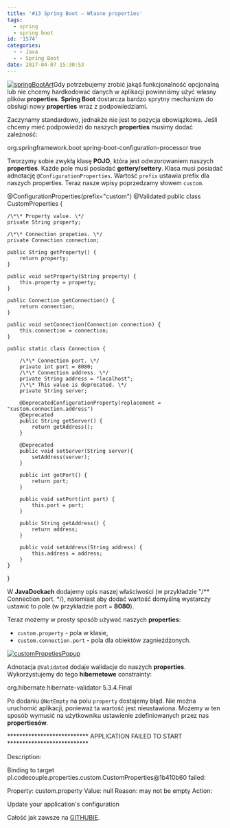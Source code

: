 ```yaml
---
title: '#13 Spring Boot – Własne properties'
tags:
  - spring
  - spring boot
id: '1574'
categories:
  - - Java
  - - Spring Boot
date: 2017-04-07 15:30:53
---
```


[![springBootArt](http://codecouple.pl/wp-content/uploads/2017/02/springBootArt.png)](http://codecouple.pl/wp-content/uploads/2017/02/springBootArt.png)Gdy potrzebujemy zrobić jakąś funkcjonalność opcjonalną lub nie chcemy hardkodować danych w aplikacji powinniśmy użyć własny plików **properties**. **Spring Boot** dostarcza bardzo sprytny mechanizm do obsługi nowy **properties** wraz z podpowiedziami.
<!-- more -->
Zaczynamy standardowo, jednakże nie jest to pozycja obowiązkowa. Jeśli chcemy mieć podpowiedzi do naszych **properties** musimy dodać zależność:

<dependency>
    <groupId>org.springframework.boot</groupId>
    <artifactId>spring-boot-configuration-processor</artifactId>
    <optional>true</optional>
</dependency>

Tworzymy sobie zwykłą klasę **POJO**, która jest odwzorowaniem naszych **properties**. Każde pole musi posiadać **gettery/settery**. Klasa musi posiadać adnotację `@ConfigurationProperties`. Wartość `prefix` ustawia prefix dla naszych properties. Teraz nasze wpisy poprzedzamy słowem `custom`.

@ConfigurationProperties(prefix="custom")
@Validated
public class CustomProperties {

    /\*\* Property value. \*/
    private String property;

    /\*\* Connection propeties. \*/
    private Connection connection;

    public String getProperty() {
        return property;
    }

    public void setProperty(String property) {
        this.property = property;
    }

    public Connection getConnection() {
        return connection;
    }

    public void setConnection(Connection connection) {
        this.connection = connection;
    }

    public static class Connection {

        /\*\* Connection port. \*/
        private int port = 8080;
        /\*\* Connection address. \*/
        private String address = "localhost";
        /\*\* This value is deprecated. \*/
        private String server;

        @DeprecatedConfigurationProperty(replacement = "custom.connection.address")
        @Deprecated
        public String getServer() {
            return getAddress();
        }

        @Deprecated
        public void setServer(String server){
            setAddress(server);
        }

        public int getPort() {
            return port;
        }

        public void setPort(int port) {
            this.port = port;
        }

        public String getAddress() {
            return address;
        }

        public void setAddress(String address) {
            this.address = address;
        }
    }

}

W **JavaDockach** dodajemy opis naszej właściwości (w przykładzie "/\*\* Connection port. \*/), natomiast aby dodać wartość domyślną wystarczy ustawić to pole (w przykładzie port = **8080**).

Teraz możemy w prosty sposób używać naszych **properties**:

*   `custom.property` - pola w klasie,
*   `custom.connection.port` - pola dla obiektów zagnieżdżonych.

[![customPropetiesPopup](http://codecouple.pl/wp-content/uploads/2017/03/customPropetiesPopup.png)](http://codecouple.pl/wp-content/uploads/2017/03/customPropetiesPopup.png)

Adnotacja `@Validated` dodaje walidacje do naszych **properties**. Wykorzystujemy do tego **hibernetowe** constrainty:

<dependency>
   <groupId>org.hibernate</groupId>
   <artifactId>hibernate-validator</artifactId>
   <version>5.3.4.Final</version>
</dependency>

Po dodaniu `@NotEmpty` na polu `property` dostajemy błąd. Nie można uruchomić aplikacji, ponieważ ta wartość jest nieustawiona. Możemy w ten sposób wymusić na użytkowniku ustawienie zdefiniowanych przez nas **propertiesów**.

\*\*\*\*\*\*\*\*\*\*\*\*\*\*\*\*\*\*\*\*\*\*\*\*\*\*\*
APPLICATION FAILED TO START
\*\*\*\*\*\*\*\*\*\*\*\*\*\*\*\*\*\*\*\*\*\*\*\*\*\*\*

Description:

Binding to target pl.codecouple.properties.custom.CustomProperties@1b410b60 failed:

Property: custom.property
Value: null
Reason: may not be empty
Action:

Update your application's configuration

Całość jak zawsze na [GITHUBIE](https://github.com/kchrusciel/Spring-Boot-Examples/tree/master/spring-boot-properties-example).